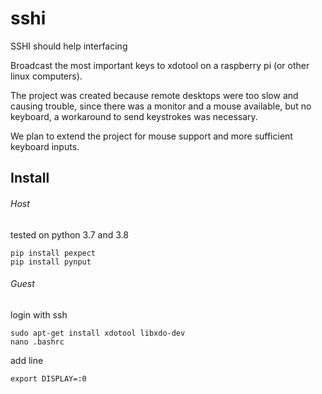 # sshi
SSHI should help interfacing

Broadcast the most important keys to xdotool on a raspberry pi (or other linux computers).

The project was created because remote desktops were too slow and causing trouble, since there was a monitor and a mouse available, but no keyboard, a workaround to send keystrokes was necessary.

We plan to extend the project for mouse support and more sufficient keyboard inputs.

## Install

###### Host
tested on python 3.7 and 3.8

```
pip install pexpect
pip install pynput
```

###### Guest
login with ssh

```
sudo apt-get install xdotool libxdo-dev
nano .bashrc
```
add line
```
export DISPLAY=:0
```


